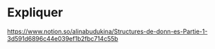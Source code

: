 # Expliquer

https://www.notion.so/alinabudukina/Structures-de-donn-es-Partie-1-3d591d6896c44e039ef1b2fbc714c55b
